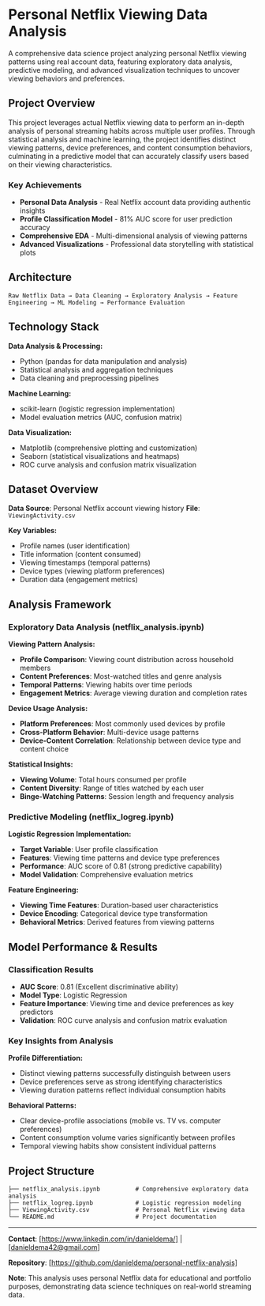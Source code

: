 # Personal Netflix Viewing Data Analysis

A comprehensive data science project analyzing personal Netflix viewing patterns using real account data, featuring exploratory data analysis, predictive modeling, and advanced visualization techniques to uncover viewing behaviors and preferences.

## Project Overview

This project leverages actual Netflix viewing data to perform an in-depth analysis of personal streaming habits across multiple user profiles. Through statistical analysis and machine learning, the project identifies distinct viewing patterns, device preferences, and content consumption behaviors, culminating in a predictive model that can accurately classify users based on their viewing characteristics.

### Key Achievements
- **Personal Data Analysis** - Real Netflix account data providing authentic insights
- **Profile Classification Model** - 81% AUC score for user prediction accuracy
- **Comprehensive EDA** - Multi-dimensional analysis of viewing patterns
- **Advanced Visualizations** - Professional data storytelling with statistical plots

## Architecture

```
Raw Netflix Data → Data Cleaning → Exploratory Analysis → Feature Engineering → ML Modeling → Performance Evaluation
```

## Technology Stack

**Data Analysis & Processing:**
- Python (pandas for data manipulation and analysis)
- Statistical analysis and aggregation techniques
- Data cleaning and preprocessing pipelines

**Machine Learning:**
- scikit-learn (logistic regression implementation)
- Model evaluation metrics (AUC, confusion matrix)

**Data Visualization:**
- Matplotlib (comprehensive plotting and customization)
- Seaborn (statistical visualizations and heatmaps)
- ROC curve analysis and confusion matrix visualization

## Dataset Overview

**Data Source**: Personal Netflix account viewing history
**File**: `ViewingActivity.csv`

**Key Variables:**
- Profile names (user identification)
- Title information (content consumed)
- Viewing timestamps (temporal patterns)
- Device types (viewing platform preferences)
- Duration data (engagement metrics)

## Analysis Framework

### Exploratory Data Analysis (netflix_analysis.ipynb)

**Viewing Pattern Analysis:**
- **Profile Comparison**: Viewing count distribution across household members
- **Content Preferences**: Most-watched titles and genre analysis
- **Temporal Patterns**: Viewing habits over time periods
- **Engagement Metrics**: Average viewing duration and completion rates

**Device Usage Analysis:**
- **Platform Preferences**: Most commonly used devices by profile
- **Cross-Platform Behavior**: Multi-device usage patterns
- **Device-Content Correlation**: Relationship between device type and content choice

**Statistical Insights:**
- **Viewing Volume**: Total hours consumed per profile
- **Content Diversity**: Range of titles watched by each user
- **Binge-Watching Patterns**: Session length and frequency analysis

### Predictive Modeling (netflix_logreg.ipynb)

**Logistic Regression Implementation:**
- **Target Variable**: User profile classification
- **Features**: Viewing time patterns and device type preferences
- **Performance**: AUC score of 0.81 (strong predictive capability)
- **Model Validation**: Comprehensive evaluation metrics

**Feature Engineering:**
- **Viewing Time Features**: Duration-based user characteristics
- **Device Encoding**: Categorical device type transformation
- **Behavioral Metrics**: Derived features from viewing patterns

## Model Performance & Results

### Classification Results
- **AUC Score**: 0.81 (Excellent discriminative ability)
- **Model Type**: Logistic Regression
- **Feature Importance**: Viewing time and device preferences as key predictors
- **Validation**: ROC curve analysis and confusion matrix evaluation

### Key Insights from Analysis

**Profile Differentiation:**
- Distinct viewing patterns successfully distinguish between users
- Device preferences serve as strong identifying characteristics
- Viewing duration patterns reflect individual consumption habits

**Behavioral Patterns:**
- Clear device-profile associations (mobile vs. TV vs. computer preferences)
- Content consumption volume varies significantly between profiles
- Temporal viewing habits show consistent individual patterns

## Project Structure

```
├── netflix_analysis.ipynb          # Comprehensive exploratory data analysis
├── netflix_logreg.ipynb            # Logistic regression modeling
├── ViewingActivity.csv             # Personal Netflix viewing data
└── README.md                       # Project documentation
```

---

**Contact**: [https://www.linkedin.com/in/danieldema/] | [danieldema42@gmail.com]

**Repository**: [https://github.com/danieldema/personal-netflix-analysis]

**Note**: This analysis uses personal Netflix data for educational and portfolio purposes, demonstrating data science techniques on real-world streaming data.
